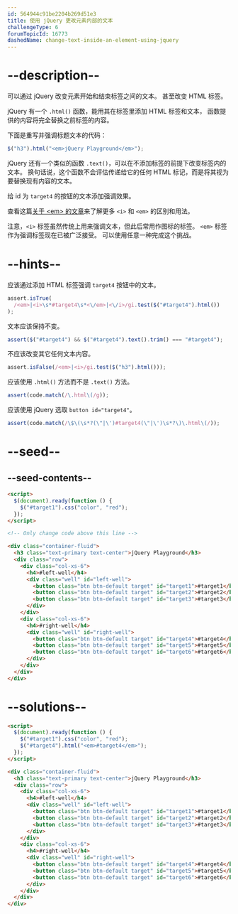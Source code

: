 ```yaml
---
id: 564944c91be2204b269d51e3
title: 使用 jQuery 更改元素内部的文本
challengeType: 6
forumTopicId: 16773
dashedName: change-text-inside-an-element-using-jquery
---
```


# --description--

可以通过 jQuery 改变元素开始和结束标签之间的文本。 甚至改变 HTML 标签。

jQuery 有一个 `.html()` 函数，能用其在标签里添加 HTML 标签和文本， 函数提供的内容将完全替换之前标签的内容。

下面是重写并强调标题文本的代码：

```js
$("h3").html("<em>jQuery Playground</em>");
```

jQuery 还有一个类似的函数 `.text()`，可以在不添加标签的前提下改变标签内的文本。 换句话说，这个函数不会评估传递给它的任何 HTML 标记，而是将其视为要替换现有内容的文本。

给 id 为 `target4` 的按钮的文本添加强调效果。

查看这篇[关于 &lt;em> 的文章](https://www.freecodecamp.org/news/html-elements-explained-what-are-html-tags/#em-element)来了解更多 `<i>` 和 `<em>` 的区别和用法。

注意，`<i>` 标签虽然传统上用来强调文本，但此后常用作图标的标签。 `<em>` 标签作为强调标签现在已被广泛接受。 可以使用任意一种完成这个挑战。

# --hints--

应该通过添加 HTML 标签强调 `target4` 按钮中的文本。

```js
assert.isTrue(
  /<em>|<i>\s*#target4\s*<\/em>|<\/i>/gi.test($("#target4").html())
);
```

文本应该保持不变。

```js
assert($("#target4") && $("#target4").text().trim() === "#target4");
```

不应该改变其它任何文本内容。

```js
assert.isFalse(/<em>|<i>/gi.test($("h3").html()));
```

应该使用 `.html()` 方法而不是 `.text()` 方法。

```js
assert(code.match(/\.html\(/g));
```

应该使用 jQuery 选取 `button id="target4"`。

```js
assert(code.match(/\$\(\s*?(\"|\')#target4(\"|\')\s*?\)\.html\(/));
```

# --seed--

## --seed-contents--

```html
<script>
  $(document).ready(function () {
    $("#target1").css("color", "red");
  });
</script>

<!-- Only change code above this line -->

<div class="container-fluid">
  <h3 class="text-primary text-center">jQuery Playground</h3>
  <div class="row">
    <div class="col-xs-6">
      <h4>#left-well</h4>
      <div class="well" id="left-well">
        <button class="btn btn-default target" id="target1">#target1</button>
        <button class="btn btn-default target" id="target2">#target2</button>
        <button class="btn btn-default target" id="target3">#target3</button>
      </div>
    </div>
    <div class="col-xs-6">
      <h4>#right-well</h4>
      <div class="well" id="right-well">
        <button class="btn btn-default target" id="target4">#target4</button>
        <button class="btn btn-default target" id="target5">#target5</button>
        <button class="btn btn-default target" id="target6">#target6</button>
      </div>
    </div>
  </div>
</div>
```

# --solutions--

```html
<script>
  $(document).ready(function () {
    $("#target1").css("color", "red");
    $("#target4").html("<em>#target4</em>");
  });
</script>

<div class="container-fluid">
  <h3 class="text-primary text-center">jQuery Playground</h3>
  <div class="row">
    <div class="col-xs-6">
      <h4>#left-well</h4>
      <div class="well" id="left-well">
        <button class="btn btn-default target" id="target1">#target1</button>
        <button class="btn btn-default target" id="target2">#target2</button>
        <button class="btn btn-default target" id="target3">#target3</button>
      </div>
    </div>
    <div class="col-xs-6">
      <h4>#right-well</h4>
      <div class="well" id="right-well">
        <button class="btn btn-default target" id="target4">#target4</button>
        <button class="btn btn-default target" id="target5">#target5</button>
        <button class="btn btn-default target" id="target6">#target6</button>
      </div>
    </div>
  </div>
</div>
```
